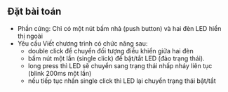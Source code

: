 ## Đặt bài toán 

- Phần cứng: Chỉ có một nút bấm nhả (push button) và hai đèn LED hiển thị ngoài
- Yêu cầu Viết chương trình có chức năng sau:
    + double click để chuyển đối tượng điều khiển giữa hai đèn
    + bấm nút một lần (single click) để bật/tắt LED (đảo trạng thái). 
    + long press thì LED sẽ chuyển sang trạng thái nhấp nháy liên tục (blink 200ms một lần)
    + nếu tiếp tục nhấn single click thì LED lại chuyển trạng thái bật/tắt
